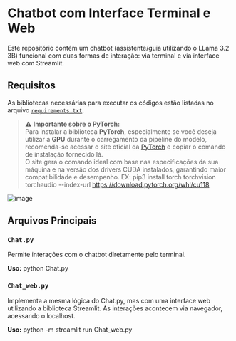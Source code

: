 # Chatbot com Interface Terminal e Web

Este repositório contém um chatbot (assistente/guia utilizando o LLama 3.2 3B) funcional com duas formas de interação: via terminal e via interface web com Streamlit.

## Requisitos

As bibliotecas necessárias para executar os códigos estão listadas no arquivo [`requirements.txt`](./requirements.txt).

> ⚠️ **Importante sobre o PyTorch:**  
> Para instalar a biblioteca **PyTorch**, especialmente se você deseja utilizar a **GPU** durante o carregamento da pipeline do modelo, recomenda-se acessar o site oficial da [PyTorch](https://pytorch.org) e copiar o comando de instalação fornecido lá.  
> O site gera o comando ideal com base nas especificações da sua máquina e na versão dos drivers CUDA instalados, garantindo maior compatibilidade e desempenho.
> EX: pip3 install torch torchvision torchaudio --index-url https://download.pytorch.org/whl/cu118

![image](https://github.com/user-attachments/assets/c1f425c4-a504-4708-a53a-0acb8d498cfd)

## Arquivos Principais

### `Chat.py`

Permite interações com o chatbot diretamente pelo terminal.

**Uso:**
python Chat.py

### `Chat_web.py`

Implementa a mesma lógica do Chat.py, mas com uma interface web utilizando a biblioteca Streamlit.
As interações acontecem via navegador, acessando o localhost.

**Uso:**
python -m streamlit run Chat_web.py
